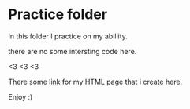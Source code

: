 # Practice folder

In this folder I practice on my abillity.

there are no some intersting code here. 

<3 <3 <3

There some [link](https://htmlpreview.github.io/?https://github.com/Yitzhak851/Cyber4s-projects/blob/main/0-%20practice%20HTML%20%26%20CSS/index.html) for my HTML page that i create here.

Enjoy :)
